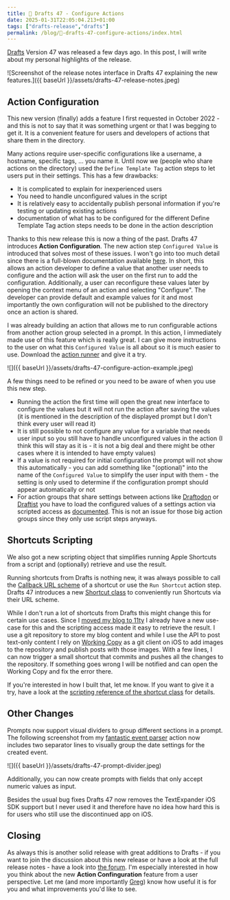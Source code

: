 ```yaml
---
title: 📝 Drafts 47 - Configure Actions
date: 2025-01-31T22:05:04.213+01:00
tags: ["drafts-release","drafts"]
permalink: /blog/📝-drafts-47-configure-actions/index.html
---
```


[Drafts](https://getdrafts.com) Version 47 was released a few days ago. In this post, I will write about my personal highlights of the release.

![Screenshot of the release notes interface in Drafts 47 explaining the new features.]({{ baseUrl }}/assets/drafts-47-release-notes.jpeg)

## Action Configuration

This new version (finally) adds a feature I first requested in October 2022  - and this is not to say that it was something urgent or that I was begging to get it. It is a convenient feature for users and developers of actions that share them in the directory. 

Many actions require user-specific configurations like a username, a hostname, specific tags, ... you name it. Until now we (people who share actions on the directory) used the `Define Template Tag` action steps to let users put in their settings. This has a few drawbacks:

- It is complicated to explain for inexperienced users
- You need to handle unconfigured values in the script
- It is relatively easy to accidentally publish personal information if you're testing or updating existing actions
- documentation of what has to be configured for the different Define Template Tag action steps needs to be done in the action description

Thanks to this new release this is now a thing of the past. Drafts 47 introduces **Action Configuration**. The new action step `Configured Value` is introduced that solves most of these issues. I won't go into too much detail since there is a full-blown documentation available [here](https://docs.getdrafts.com/docs/actions/configuration). In short, this allows an action developer to define a value that another user needs to configure and the action will ask the user on the first run to add the configuration. Additionally, a user can reconfigure these values later by opening the context menu of an action and selecting "Configure". The developer can provide default and example values for it and most importantly the own configuration will not be published to the directory once an action is shared.

I was already building an action that allows me to run configurable actions from another action group selected in a prompt. In this action, I immediately made use of this feature which is really great. I can give more instructions to the user on what this `Configured Value` is all about so it is much easier to use. Download the [action runner](https://directory.getdrafts.com/a/2XF) and give it a try.

![]({{ baseUrl }}/assets/drafts-47-configure-action-example.jpeg)

A few things need to be refined or you need to be aware of when you use this new step.

- Running the action the first time will open the great new interface to configure the values but it will not run the action after saving the values (it is mentioned in the description of the displayed prompt but I don't think every user will read it)
- It is still possible to not configure any value for a variable that needs user input so you still have to handle unconfigured values in the action (I think this will stay as it is - it is not a big deal and there might be other cases where it is intended to have empty values)
- If a value is not required for initial configuration the prompt will not show this automatically - you can add something like "(optional)" into the name of the `Configured Value` to simplify the user input with them - the setting is only used to determine if the configuration prompt should appear automatically or not
- For action groups that share settings between actions like [Draftodon](https://directory.getdrafts.com/g/2GL) or [Draftist](https://directory.getdrafts.com/g/1wK) you have to load the configured values of a settings action via scripted access as [documented](https://docs.getdrafts.com/docs/actions/configuration#using-configured-values-in-scripts). This is not an issue for those big action groups since they only use script steps anyways. 

## Shortcuts Scripting

We also got a new scripting object that simplifies running Apple Shortcuts from a script and (optionally) retrieve and use the result.

Running shortcuts from Drafts is nothing new, it was always possible to call the [Callback URL scheme](https://support.apple.com/guide/shortcuts/run-a-shortcut-from-a-url-apd624386f42/ios) of a shortcut or use the `Run Shortcut` action step. Drafts 47 introduces a new [Shortcut class](https://scripting.getdrafts.com/classes/Shortcut) to conveniently run Shortcuts via their URL scheme.

While I don't run a lot of shortcuts from Drafts this might change this for certain use cases. Since I [moved my blog to 11ty](https://flohgro.com/blog/say-hello-to-11ty-🚀/) I already have a new use-case for this and the scripting access made it easy to retrieve the result. I use a git repository to store my blog content and while I use the API to post text-only content I rely on [Working Copy](https://workingcopy.app) as a git client on iOS to add images to the repository and publish posts with those images. With a few lines, I can now trigger a small shortcut that commits and pushes all the changes to the repository. If something goes wrong I will be notified and can open the Working Copy and fix the error there.

If you're interested in how I built that, let me know. If you want to give it a try, have a look at the [scripting reference of the shortcut class](https://scripting.getdrafts.com/classes/Shortcut) for details.

## Other Changes

Prompts now support visual dividers to group different sections in a prompt. The following screenshot from my [fantastic event parser](https://directory.getdrafts.com/a/2Og) action now includes two separator lines to visually group the date settings for the created event.

![]({{ baseUrl }}/assets/drafts-47-prompt-divider.jpeg)

Additionally, you can now create prompts with fields that only accept numeric values as input.

Besides the usual bug fixes Drafts 47 now removes the TextExpander iOS SDK support but I never used it and therefore have no idea how hard this is for users who still use the discontinued app on iOS.

## Closing
 
As always this is another solid release with great additions to Drafts - if you want to join the discussion about this new release or have a look at the full release notes - have a look into [the forum](https://forums.getdrafts.com/t/drafts-47-released-action-configuration-shortcuts-scripting/15770?u=flohgro). I'm especially interested in how you think about the new **Action Confinguration** feature from a user perspective. Let me (and more importantly [Greg](https://mastodon.social/@agiletortoise)) know how useful it is for you and what improvements you'd like to see.